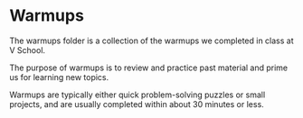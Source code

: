 Warmups  
====================

The warmups folder is a collection of the warmups we completed in class at V School. 

The purpose of warmups is to review and practice past material and prime us for learning new topics. 

Warmups are typically either quick problem-solving puzzles or small projects, and are usually completed within about 30 minutes or less.  